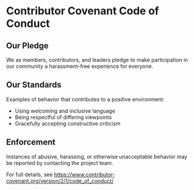 # Contributor Covenant Code of Conduct

## Our Pledge

We as members, contributors, and leaders pledge to make participation in our community a harassment-free experience for everyone.

## Our Standards

Examples of behavior that contributes to a positive environment:
- Using welcoming and inclusive language
- Being respectful of differing viewpoints
- Gracefully accepting constructive criticism

## Enforcement

Instances of abusive, harassing, or otherwise unacceptable behavior may be reported by contacting the project team.

For full details, see https://www.contributor-covenant.org/version/2/1/code_of_conduct/
